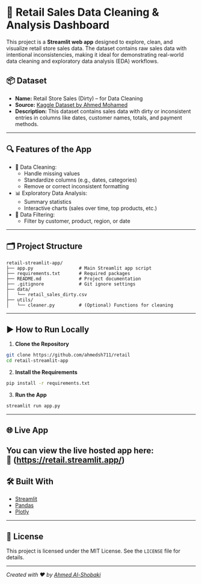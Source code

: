 # 🧼 Retail Sales Data Cleaning & Analysis Dashboard

This project is a **Streamlit web app** designed to explore, clean, and visualize retail store sales data. The dataset contains raw sales data with intentional inconsistencies, making it ideal for demonstrating real-world data cleaning and exploratory data analysis (EDA) workflows.

## 📦 Dataset

- **Name:** Retail Store Sales (Dirty) – for Data Cleaning  
- **Source:** [Kaggle Dataset by Ahmed Mohamed](https://www.kaggle.com/datasets/ahmedmohamed2003/retail-store-sales-dirty-for-data-cleaning)
- **Description:** This dataset contains sales data with dirty or inconsistent entries in columns like dates, customer names, totals, and payment methods.

---

## 🔍 Features of the App

- 🧹 Data Cleaning:
  - Handle missing values
  - Standardize columns (e.g., dates, categories)
  - Remove or correct inconsistent formatting
- 📊 Exploratory Data Analysis:
  - Summary statistics
  - Interactive charts (sales over time, top products, etc.)
- 📁 Data Filtering:
  - Filter by customer, product, region, or date

---

## 🗂️ Project Structure

```
retail-streamlit-app/
├── app.py                 # Main Streamlit app script
├── requirements.txt       # Required packages
├── README.md              # Project documentation
├── .gitignore             # Git ignore settings
├── data/
│   └── retail_sales_dirty.csv
├── utils/
│   └── cleaner.py         # (Optional) Functions for cleaning
```

---

## ▶️ How to Run Locally

1. **Clone the Repository**
```bash
git clone https://github.com/ahmedsh711/retail
cd retail-streamlit-app
```

2. **Install the Requirements**
```bash
pip install -r requirements.txt
```

3. **Run the App**
```bash
streamlit run app.py
```

---

## 🌐 Live App

You can view the live hosted app here:  
**🔗 (https://retail.streamlit.app/)**
---

## 🛠️ Built With

- [Streamlit](https://streamlit.io/)
- [Pandas](https://pandas.pydata.org/)
- [Plotly](https://plotly.com/)
---

## 📌 License

This project is licensed under the MIT License. See the `LICENSE` file for details.

---

*Created with ❤️ by [Ahmed Al-Shobaki](https://github.com/ahmedsh711)*
